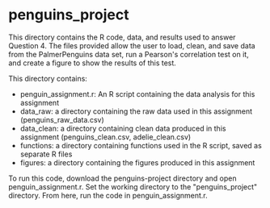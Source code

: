# penguins_project

This directory contains the R code, data, and results used to answer Question 4. The files provided allow the user to load, clean, and save data from the PalmerPenguins data set, run a Pearson's correlation test on it, and create a figure to show the results of this test.

This directory contains:
- penguin_assignment.r: An R script containing the data analysis for this assignment
- data_raw: a directory containing the raw data used in this assignment (penguins_raw_data.csv)
- data_clean: a directory containing clean data produced in this assignment (penguins_clean.csv, adelie_clean.csv)
- functions: a directory containing functions used in the R script, saved as separate R files
- figures: a directory containing the figures produced in this assignment

To run this code, download the penguins-project directory and open penguin_assignment.r. Set the working directory to the "penguins_project" directory. From here, run the code in penguin_assignment.r.
